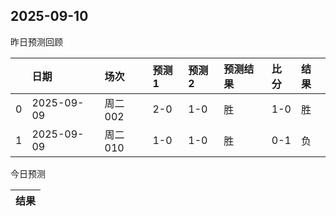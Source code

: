 

 ## 2025-09-10

昨日预测回顾

|    | 日期         | 场次    | 预测1   | 预测2   | 预测结果   | 比分   | 结果   |
|---:|:-----------|:------|:------|:------|:-------|:-----|:-----|
|  0 | 2025-09-09 | 周二002 | 2-0   | 1-0   | 胜      | 1-0  | 胜    |
|  1 | 2025-09-09 | 周二010 | 1-0   | 1-0   | 胜      | 0-1  | 负    |

今日预测

| 结果   |
|------|